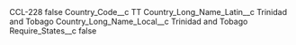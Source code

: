 <?xml version="1.0" encoding="UTF-8"?>
<CustomMetadata xmlns="http://soap.sforce.com/2006/04/metadata" xmlns:xsi="http://www.w3.org/2001/XMLSchema-instance" xmlns:xsd="http://www.w3.org/2001/XMLSchema">
    <label>CCL-228</label>
    <protected>false</protected>
    <values>
        <field>Country_Code__c</field>
        <value xsi:type="xsd:string">TT</value>
    </values>
    <values>
        <field>Country_Long_Name_Latin__c</field>
        <value xsi:type="xsd:string">Trinidad and Tobago</value>
    </values>
    <values>
        <field>Country_Long_Name_Local__c</field>
        <value xsi:type="xsd:string">Trinidad and Tobago</value>
    </values>
    <values>
        <field>Require_States__c</field>
        <value xsi:type="xsd:boolean">false</value>
    </values>
</CustomMetadata>
